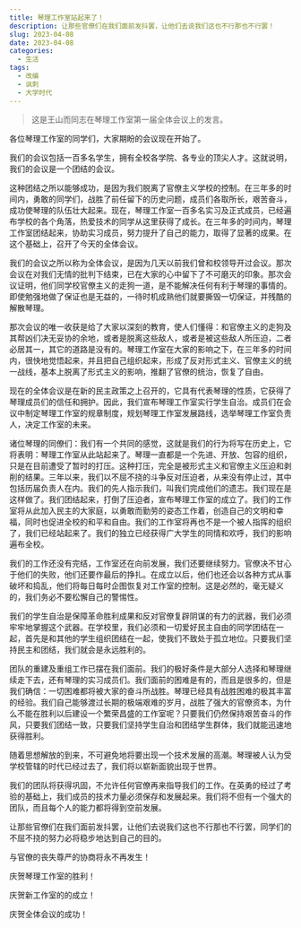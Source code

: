 ```yaml
---
title: 琴理工作室站起来了！
description: 让那些官僚们在我们面前发抖罢，让他们去说我们这也不行那也不行罢！
slug: 2023-04-08
date: 2023-04-08
categories:
  - 生活
tags:
  - 改编
  - 讽刺
  - 大学时代
---
```


> 这是王山而同志在琴理工作室第一届全体会议上的发言。

各位琴理工作室的同学们，大家期盼的会议现在开始了。

我们的会议包括一百多名学生，拥有全校各学院、各专业的顶尖人才。这就说明，我们的会议是一个团结的会议。

这种团结之所以能够成功，是因为我们脱离了官僚主义学校的控制。在三年多的时间内，勇敢的同学们，战胜了前任留下的历史问题，成员们各取所长，艰苦奋斗，成功使琴理的队伍壮大起来。现在，琴理工作室一百多名实习及正式成员，已经遍布学校的各个角落，热爱技术的同学从这里获得了成长。在三年多的时间内，琴理工作室团结起来，协助实习成员，努力提升了自己的能力，取得了显著的成果。在这个基础上，召开了今天的全体会议。

我们的会议之所以称为全体会议，是因为几天以前我们曾和校领导开过会议。那次会议在对我们无情的批判下结束，已在大家的心中留下了不可磨灭的印象。那次会议证明，他们同学校官僚主义的走狗一道，是不能解决任何有利于琴理的事情的。即使勉强地做了保证也是无益的，一待时机成熟他们就要撕毁一切保证，并残酷的解散琴理。

那次会议的唯一收获是给了大家以深刻的教育，使人们懂得：和官僚主义的走狗及其帮凶们决无妥协的余地，或者是脱离这些敌人，或者是被这些敌人所压迫，二者必居其一，其它的道路是没有的。琴理工作室在大家的影响之下，在三年多的时间内，很快地觉悟起来，并且把自己组织起来，形成了反对形式主义、官僚主义的统一战线，基本上脱离了形式主义的影响，推翻了官僚的统治，恢复了自由。

现在的全体会议是在新的民主政策之上召开的，它具有代表琴理的性质，它获得了琴理成员们的信任和拥护。因此，我们宣布琴理工作室实行学生自治。成员们在会议中制定琴理工作室的规章制度，规划琴理工作室发展路线，选举琴理工作室负责人，决定工作室的未来。

诸位琴理的同僚们：我们有一个共同的感觉，这就是我们的行为将写在历史上，它将表明：琴理工作室从此站起来了。琴理一直都是一个先进、开放、包容的组织，只是在目前遭受了暂时的打压。这种打压，完全是被形式主义和官僚主义压迫和剥削的结果。三年以来，我们以不屈不挠的斗争反对压迫者，从来没有停止过，其中包括历届负责人在内。我们的先人指示我们，叫我们完成他们的遗志。我们现在是这样做了。我们团结起来，打倒了压迫者，宣布琴理工作室的成立了。我们的工作室将从此加入民主的大家庭，以勇敢而勤劳的姿态工作着，创造自己的文明和幸福，同时也促进全校的和平和自由。我们的工作室将再也不是一个被人指挥的组织了，我们已经站起来了。我们的独立已经获得广大学生的同情和欢呼，我们的影响遍布全校。

我们的工作还没有完结，工作室还在向前发展，我们还要继续努力。官僚决不甘心于他们的失败，他们还要作最后的挣扎。在成立以后，他们也还会以各种方式从事破坏和捣乱，他们将每日每时企图恢复对工作室的控制。这是必然的，毫无疑义的，我们务必不要松懈自己的警惕性。

我们的学生自治是保障革命胜利成果和反对官僚复辟阴谋的有力的武器，我们必须牢牢地掌握这个武器。在学校里，我们必须和一切爱好民主自由的同学团结在一起，首先是和其他的学生组织团结在一起，使我们不致处于孤立地位。只要我们坚持民主和团结，我们就会是永远胜利的。

团队的重建及重组工作已摆在我们面前。我们的极好条件是大部分人选择和琴理继续走下去，还有琴理的实习成员们。我们面前的困难是有的，而且是很多的，但是我们确信：一切困难都将被大家的奋斗所战胜。琴理已经具有战胜困难的极其丰富的经验。我们自己能够渡过长期的极端艰难的岁月，战胜了强大的官僚资本，为什么不能在胜利以后建设一个繁荣昌盛的工作室呢？只要我们仍然保持艰苦奋斗的作风，只要我们团结一致，只要我们坚持学生自治和团结学生群体，我们就能迅速地获得胜利。

随着思想解放的到来，不可避免地将要出现一个技术发展的高潮。琴理被人认为受学校管辖的时代已经过去了，我们将以崭新面貌出现于世界。

我们的团队将获得巩固，不允许任何官僚再来指导我们的工作。在英勇的经过了考验的基础上，我们成员的技术力量必须保存和发展起来。我们将不但有一个强大的团队，而且每个人的能力都将得到空前发展。

让那些官僚们在我们面前发抖罢，让他们去说我们这也不行那也不行罢，同学们的不屈不挠的努力必将稳步地达到自己的目的。

与官僚的丧失尊严的协商将永不再发生！

庆贺琴理工作室的胜利！

庆贺新工作室的的成立！

庆贺全体会议的成功！
